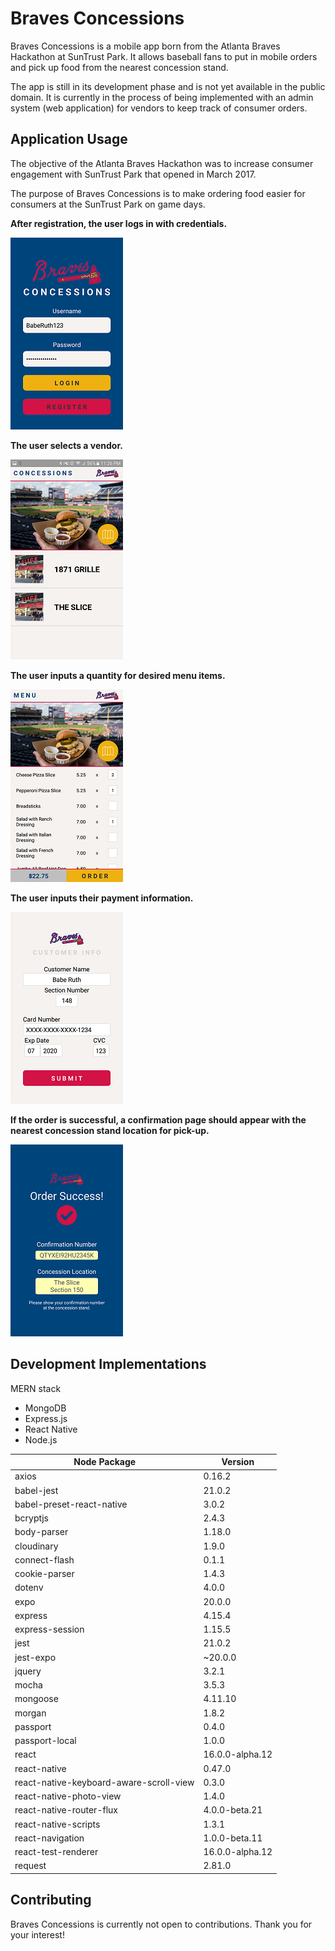 # Braves Concessions

Braves Concessions is a mobile app born from the Atlanta Braves Hackathon at SunTrust Park. It allows baseball fans to put in mobile orders and pick up food from the nearest concession stand.

The app is still in its development phase and is not yet available in the public domain. It is currently in the process of being implemented with an admin system (web application) for vendors to keep track of consumer orders.

## Application Usage
The objective of the Atlanta Braves Hackathon was to increase consumer engagement with SunTrust Park that opened in March 2017.

The purpose of Braves Concessions is to make ordering food easier for consumers at the SunTrust Park on game days.

**After registration, the user logs in with credentials.**

![Login Page](./screenshots/login.png)

**The user selects a vendor.**

![Concessions Page](./screenshots/concessions.png)

**The user inputs a quantity for desired menu items.**

![Menu Page](./screenshots/menu.png)

**The user inputs their payment information.**

![Payment Page](./screenshots/payment.png)

**If the order is successful, a confirmation page should appear with the nearest concession stand location for pick-up.**

![Confirmation Page](./screenshots/confirmation.png)

## Development Implementations
MERN stack
- MongoDB
- Express.js
- React Native
- Node.js

| Node Package        | Version |
|---------------------|---------|
| axios | 0.16.2 |
| babel-jest | 21.0.2 |
| babel-preset-react-native | 3.0.2 |
| bcryptjs | 2.4.3 |
| body-parser | 1.18.0 |
| cloudinary | 1.9.0 |
| connect-flash | 0.1.1 |
| cookie-parser | 1.4.3 |
| dotenv | 4.0.0 |
| expo | 20.0.0  |
| express | 4.15.4 |
| express-session | 1.15.5 |
| jest | 21.0.2 |
| jest-expo | ~20.0.0 |
| jquery | 3.2.1 |
| mocha | 3.5.3 |
| mongoose | 4.11.10 |
| morgan | 1.8.2 |
| passport | 0.4.0 |
| passport-local | 1.0.0 |
| react | 16.0.0-alpha.12  |
| react-native | 0.47.0 |
| react-native-keyboard-aware-scroll-view | 0.3.0 |
| react-native-photo-view | 1.4.0 |
| react-native-router-flux | 4.0.0-beta.21 |
| react-native-scripts | 1.3.1 |
| react-navigation | 1.0.0-beta.11  |
| react-test-renderer| 16.0.0-alpha.12 |
| request | 2.81.0  |

## Contributing
Braves Concessions is currently not open to contributions. Thank you for your interest!
